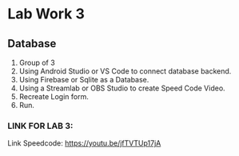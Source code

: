 # Lab Work 3

## Database

1. Group of 3
2. Using Android Studio or VS Code to connect database backend.
3. Using Firebase or Sqlite as a Database.
4. Using a Streamlab or OBS Studio to create Speed Code Video.
5. Recreate Login form.
6. Run. 

### LINK FOR LAB 3: 

Link Speedcode: https://youtu.be/jfTVTUp17jA

